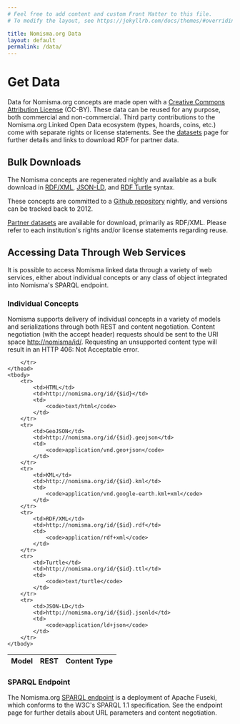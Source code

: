 ```yaml
---
# Feel free to add content and custom Front Matter to this file.
# To modify the layout, see https://jekyllrb.com/docs/themes/#overriding-theme-defaults

title: Nomisma.org Data
layout: default
permalink: /data/
---
```


# Get Data

Data for Nomisma.org concepts are made open with a [Creative Commons Attribution License](https://creativecommons.org/licenses/by/4.0/) (CC-BY). These data can be reused for any purpose, both commercial and non-commercial. Third party contributions to the Nomisma.org Linked Open Data ecosystem (types, hoards, coins, etc.) come with separate rights or license statements. See the [datasets]({{site.baseurl}}/datasets) page for further details and links to download RDF for partner data.

## Bulk Downloads
The Nomisma concepts are regenerated nightly and available as a bulk download in [RDF/XML]({{site.baseurl}}/nomisma.org.rdf), [JSON-LD]({{site.baseurl}}/nomisma.org.jsonld), and [RDF Turtle]({{site.baseurl}}/nomisma.org.ttl) syntax.

These concepts are committed to a [Github repository](https://github.com/nomisma/data) nightly, and versions can be tracked back to 2012.

[Partner datasets]({{site.baseurl}}/datasets) are available for download, primarily as RDF/XML. Please refer to each institution's rights and/or license statements regarding reuse.

## Accessing Data Through Web Services
It is possible to access Nomisma linked data through a variety of web services, either about individual concepts or any class of object integrated into Nomisma's SPARQL endpoint.

### Individual Concepts
Nomisma supports delivery of individual concepts in a variety of models and serializations through both REST and content negotiation. Content negotiation (with the accept header) requests should be sent to the URI space [http://nomisma/id/](http://nomisma/id/). Requesting an unsupported content type will result in an HTTP 406: Not Acceptable error.

<table class="table">
	<thead>
		<tr>
			<th>Model</th>
			<th>REST</th>
			<th>Content Type</th>

		</tr>
	</thead>
	<tbody>
		<tr>
			<td>HTML</td>
			<td>http://nomisma.org/id/{$id}</td>
			<td>
				<code>text/html</code>
			</td>
		</tr>
		<tr>
			<td>GeoJSON</td>
			<td>http://nomisma.org/id/{$id}.geojson</td>
			<td>
				<code>application/vnd.geo+json</code>
			</td>
		</tr>
		<tr>
			<td>KML</td>
			<td>http://nomisma.org/id/{$id}.kml</td>
			<td>
				<code>application/vnd.google-earth.kml+xml</code>
			</td>
		</tr>
		<tr>
			<td>RDF/XML</td>
			<td>http://nomisma.org/id/{$id}.rdf</td>
			<td>
				<code>application/rdf+xml</code>
			</td>
		</tr>
		<tr>
			<td>Turtle</td>
			<td>http://nomisma.org/id/{$id}.ttl</td>
			<td>
				<code>text/turtle</code>
			</td>
		</tr>
		<tr>
			<td>JSON-LD</td>
			<td>http://nomisma.org/id/{$id}.jsonld</td>
			<td>
				<code>application/ld+json</code>
			</td>
		</tr>
	</tbody>
</table>

### SPARQL Endpoint
The Nomisma.org [SPARQL endpoint](/sparql) is a deployment of Apache Fuseki, which conforms to the W3C's SPARQL 1.1 specification. See the endpoint page for further details about URL parameters and content negotiation.

